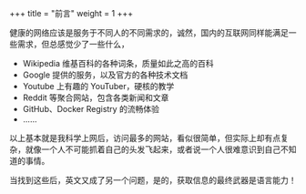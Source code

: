 +++
title = "前言"
weight = 1
+++

健康的网络应该是服务于不同人的不同需求的，诚然，国内的互联网同样能满足一些需求，但总感觉少了一些什么，

- Wikipedia 维基百科的各种词条，质量如此之高的百科
- Google 提供的服务，以及官方的各种技术文档
- Youtube 上有趣的 YouTuber，硬核的教学
- Reddit 等聚合网站，包含各类新闻和文章
- GitHub、Docker Registry 的流畅体验
- ......

以上基本就是我科学上网后，访问最多的网站，看似很简单，但实际上却有点复杂，就像一个人不可能抓着自己的头发飞起来，或者说一个人很难意识到自己不知道的事情。

当找到这些后，英文又成了另一个问题，是的，获取信息的最终武器是语言能力！